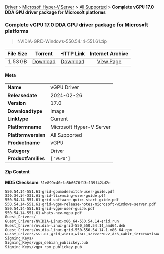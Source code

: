 
[Driver](/README.md)  >  [Microsoft Hyper-V Server](/index/Driver/Microsoft_Hyper-V_Server.md)  >  [All Supported](/index/Driver/Microsoft_Hyper-V_Server/All_Supported.md)  >  **Complete vGPU 17.0 DDA GPU driver package for Microsoft platforms**


###    Complete vGPU 17.0 DDA GPU driver package for Microsoft platforms

> NVIDIA-GRID-Windows-550.54.14-551.61.zip   


| **File Size** | **Torrent**  | **HTTP Link** | **Internet Archive** |
|:-------------:|:------------:|:-------------:|:--------------------:|
| 1.53 GB |  [Download](https://archive.org/download/nvgpu_NVIDIA-GRID-Windows-550.54.14-551.61.zip/nvgpu_NVIDIA-GRID-Windows-550.54.14-551.61.zip_archive.torrent)       | [Download](https://archive.org/compress/nvgpu_NVIDIA-GRID-Windows-550.54.14-551.61.zip) | [View Page](https://archive.org/details/nvgpu_NVIDIA-GRID-Windows-550.54.14-551.61.zip)       |

#### Meta

<table>
<tr><td><strong>Name</strong></td><td>vGPU Driver</td></tr>
<tr><td><strong>Releasedate</strong></td><td>2024-02-26</td></tr>
<tr><td><strong>Version</strong></td><td>17.0</td></tr>
<tr><td><strong>Downloadtype</strong></td><td>Image</td></tr>
<tr><td><strong>Linktype</strong></td><td>Current</td></tr>
<tr><td><strong>Platformname</strong></td><td>Microsoft Hyper-V Server</td></tr>
<tr><td><strong>Platformversion</strong></td><td>All Supported</td></tr>
<tr><td><strong>Productname</strong></td><td>vGPU</td></tr>
<tr><td><strong>Category</strong></td><td>Driver</td></tr>
<tr><td><strong>Productfamilies</strong></td><td><code>['vGPU']</code></td></tr>
</table>

#### Zip Content

**MD5 Checksum**: `61e899c40efa5b6676f13c139f424d2e`

```text
550.54.14-551.61-grid-gpumodeswitch-user-guide.pdf
550.54.14-551.61-grid-licensing-user-guide.pdf
550.54.14-551.61-grid-software-quick-start-guide.pdf
550.54.14-551.61-grid-vgpu-release-notes-microsoft-windows-server.pdf
550.54.14-551.61-grid-vgpu-user-guide.pdf
550.54.14-551.61-whats-new-vgpu.pdf
Guest_Drivers/
Guest_Drivers/NVIDIA-Linux-x86_64-550.54.14-grid.run
Guest_Drivers/nvidia-linux-grid-550_550.54.14_amd64.deb
Guest_Drivers/nvidia-linux-grid-550-550.54.14-1.x86_64.rpm
Guest_Drivers/551.61_grid_win10_win11_server2022_dch_64bit_international.exe
Signing_Keys/
Signing_Keys/vgpu_debian_publickey.pub
Signing_Keys/vgpu_rpm_publickey.pub
```
